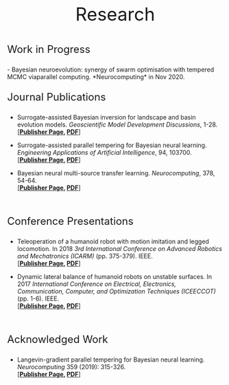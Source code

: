 <p style="text-align: center; font-size:42px;"> Research </p>
<p style="text-align: left; font-size:24px;"> Work in Progress </p>
 - Bayesian neuroevolution: synergy of swarm optimisation with tempered MCMC viaparallel computing. *Neurocomputing* in Nov 2020.

 <br>

<p style="text-align: left; font-size:24px;"> Journal Publications </p> 

 - Surrogate-assisted Bayesian inversion for landscape and basin evolution models. *Geoscientific Model Development Discussions*, 1-28. <br>
 \[**[Publisher Page](https://gmd.copernicus.org/articles/13/2959/2020/gmd-13-2959-2020.html), [PDF](https://github.com/arpit-kapoor/Research/raw/main/2020/Chandra_GMD2020.pdf)**\]

 - Surrogate-assisted parallel tempering for Bayesian neural learning. *Engineering Applications of Artificial Intelligence*, 94, 103700. <br>
 \[**[Publisher Page](https://www.sciencedirect.com/science/article/abs/pii/S0952197620301299), [PDF](https://github.com/arpit-kapoor/Research/raw/main/2020/Chandra_EngAppAI2020.pdf)**\]

 - Bayesian neural multi-source transfer learning. *Neurocomputing*, 378, 54-64. <br>
 \[**[Publisher Page](https://www.sciencedirect.com/science/article/abs/pii/S0925231219314213), [PDF](https://github.com/arpit-kapoor/Research/raw/main/2020/Chandra_NC2020.pdf)**\]

<br>

<p style="text-align: left; font-size:24px;"> Conference Presentations </p> 

 - Teleoperation of a humanoid robot with motion imitation and legged locomotion. In 2018 *3rd International Conference on Advanced Robotics and Mechatronics (ICARM)* (pp. 375-379). IEEE. <br>
 \[**[Publisher Page](https://ieeexplore.ieee.org/document/8610719), [PDF](https://github.com/arpit-kapoor/Research/raw/main/2018/Teleop2018.pdf)**\]

 - Dynamic lateral balance of humanoid robots on unstable surfaces. In 2017 *International Conference on Electrical, Electronics, Communication, Computer, and Optimization Techniques (ICEECCOT)* (pp. 1-6). IEEE. <br>
 \[**[Publisher Page](https://ieeexplore.ieee.org/abstract/document/8284564), [PDF](https://github.com/arpit-kapoor/Research/raw/main/2017/Dynamic2017.pdf)**\]

<br>

<p style="text-align: left; font-size:24px;"> Acknowledged Work</p> 

 - Langevin-gradient parallel tempering for Bayesian neural learning. *Neurocomputing* 359 (2019): 315-326. <br>
  \[**[Publisher Page](https://www.sciencedirect.com/science/article/abs/pii/S0925231219308069), [PDF](https://github.com/arpit-kapoor/Research/raw/main/2019/Chandra_LangevinNeurocom2019.pdf)**\]